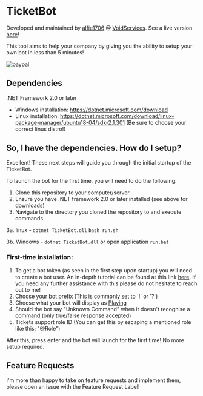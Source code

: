 
# TicketBot
Developed and maintained by [alfie1706](https://github.com/alfie1706) @ [VoidServices](https://github.com/VoidServices). See a live version [here](https://discordapp.com/oauth2/authorize?client_id=549348671989350427&scope=bot&permissions=8)!

This tool aims to help your company by giving you the ability to setup your own bot in less than 5 minutes!

[![paypal](https://www.paypalobjects.com/en_US/i/btn/btn_donateCC_LG.gif)](https://paypal.me/alfieturner1706)

## Dependencies
.NET Framework 2.0 or later

 - Windows installation: https://dotnet.microsoft.com/download
 - Linux installation: https://dotnet.microsoft.com/download/linux-package-manager/ubuntu18-04/sdk-2.1.301 (Be sure to choose your correct linus distro!)

## So, I have the dependencies. How do I setup?
Excellent! These next steps will guide you through the initial startup of the TicketBot.

To launch the bot for the first time, you will need to do the following.

 1. Clone this repository to your computer/server
 2. Ensure you have .NET framework 2.0 or later installed (see above for downloads)
 3. Navigate to the directory you cloned the repository to and execute commands
 
   3a. linux - `dotnet TicketBot.dll` `bash run.sh`

   3b. Windows - `dotnet TicketBot.dll` or open application `run.bat`

### First-time installation:
 1. To get a bot token (as seen in the first step upon startup) you will need to create a bot user. An in-depth tutorial can be found at this link [here](https://discordpy.readthedocs.io/en/rewrite/discord.html). If you need any further assistance with this please do not hesitate to reach out to me!
 2. Choose your bot prefix (This is commonly set to '!' or '?')
 3. Choose what your bot will display as [Playing](https://why-am-i-he.re/mEqQkd.png)
 4. Should the bot say "Unknown Command" when it doesn't recognise a command (only true/false response accepted)
 5. Tickets support role ID (You can get this by escaping a mentioned role like this; "\@Role")

After this, press enter and the bot will launch for the first time! No more setup required.
## Feature Requests
I'm more than happy to take on feature requests and implement them, please open an issue with the Feature Request Label!
